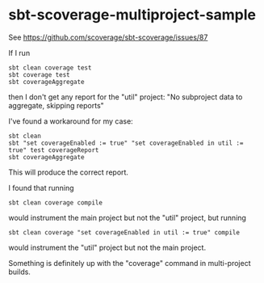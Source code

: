 # sbt-scoverage-multiproject-sample

See https://github.com/scoverage/sbt-scoverage/issues/87

If I run

    sbt clean coverage test
    sbt coverage test
    sbt coverageAggregate

then I don't get any report for the "util" project: "No subproject data to aggregate, skipping reports"

I've found a workaround for my case:

    sbt clean
    sbt "set coverageEnabled := true" "set coverageEnabled in util := true" test coverageReport
    sbt coverageAggregate

This will produce the correct report.

I found that running

    sbt clean coverage compile

would instrument the main project but not the "util" project, but running

    sbt clean coverage "set coverageEnabled in util := true" compile

would instrument the "util" project but not the main project.

Something is definitely up with the "coverage" command in multi-project builds.
